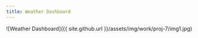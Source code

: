 ```yaml
---
title: Weather Dashboard
---
```


![Weather Dashboard]({{ site.github.url }}/assets/img/work/proj-7/img1.jpg)

